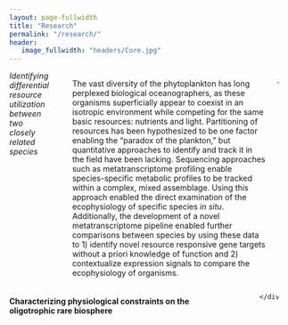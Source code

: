 ```yaml
---
layout: page-fullwidth
title: "Research"
permalink: "/research/"
header:
   image_fullwidth: "headers/Core.jpg"
---
```

<div class="row">
  <div class="medium-8 columns">
  <em>Identifying differential resource utilization between two closely related species</em><br>
  
The vast diversity of the phytoplankton has long perplexed biological oceanographers, as these organisms superficially appear to coexist in an isotropic environment while competing for the same basic resources: nutrients and light. Partitioning of resources has been hypothesized to be one factor enabling the “paradox of the plankton,” but quantitative approaches to identify and track it in the field have been lacking. Sequencing approaches such as metatranscriptome profiling enable species-specific metabolic profiles to be tracked within a complex, mixed assemblage. Using this approach enabled the direct examination of the ecophysiology of specific species <i>in situ</i>. Additionally, the development of a novel metatranscriptome pipeline enabled further comparisons between species by using these data to 1) identify novel resource responsive gene targets without a priori knowledge of function and 2) contextualize expression signals to compare the ecophysiology of organisms. 

    </div>
  <div class="medium-4 columns">
  
  <img src="https://github.com/halexand/halexand.github.io/blob/master/images/Profile1.jpg?raw=true" alt="">
    </div>
</div>


<div class="row">
  <div class="medium-6 columns">
  <h4>Characterizing physiological constraints on the oligotrophic rare biosphere</h3><br>
  
  

    </div>
  <div class="medium-6 columns">
  
  <img src="https://github.com/halexand/halexand.github.io/blob/master/images/Profile1.jpg?raw=true" alt="">
    </div>
</div>
